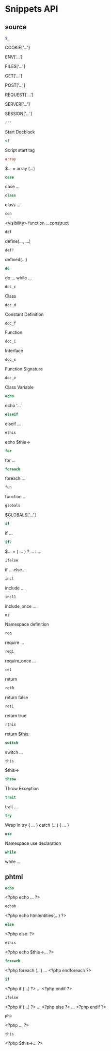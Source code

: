 Snippets API
============

source
------

```php
$_
```

COOKIE[&#039;…&#039;]

ENV[&#039;…&#039;]

FILES[&#039;…&#039;]

GET[&#039;…&#039;]

POST[&#039;…&#039;]

REQUEST[&#039;…&#039;]

SERVER[&#039;…&#039;]

SESSION[&#039;…&#039;]

```php
/**
```

Start Docblock

```php
<?
```

Script start tag

```php
array
```

$… = array (…)

```php
case
```

case …

```php
class
```

class …

```php
con
```

&lt;visibility&gt; function __construct

```php
def
```

define(…, …)

```php
def?
```

defined(…)

```php
do
```

do … while …

```php
doc_c
```

Class

```php
doc_d
```

Constant Definition

```php
doc_f
```

Function

```php
doc_i
```

Interface

```php
doc_s
```

Function Signature

```php
doc_v
```

Class Variable

```php
echo
```

echo &#039;…&#039;

```php
elseif
```

elseif …

```php
ethis
```

echo $this-&gt;

```php
for
```

for …

```php
foreach
```

foreach …

```php
fun
```

function …

```php
globals
```

$GLOBALS[&#039;…&#039;]

```php
if
```

if …

```php
if?
```

$… = ( … ) ? … : …

```php
ifelse
```

if … else …

```php
incl
```

include …

```php
incl1
```

include_once …

```php
ns
```

Namespace definition

```php
req
```

require …

```php
req1
```

require_once …

```php
ret
```

return

```php
ret0
```

return false

```php
ret1
```

return true

```php
rthis
```

return $this;

```php
switch
```

switch …

```php
this
```

$this-&gt;

```php
throw
```

Throw Exception

```php
trait
```

trait …

```php
try
```

Wrap in try { … } catch (…) { … }

```php
use
```

Namespace use declaration

```php
while
```

while …

phtml
-----

```php
echo
```

&lt;?php echo … ?&gt;

```php
echoh
```

&lt;?php echo htmlentities(…) ?&gt;

```php
else
```

&lt;?php else: ?&gt;

```php
ethis
```

&lt;?php echo $this-&gt;… ?&gt;

```php
foreach
```

&lt;?php foreach (…) … &lt;?php endforeach ?&gt;

```php
if
```

&lt;?php if (…) ?&gt; … &lt;?php endif ?&gt;

```php
ifelse
```

&lt;?php if (…) ?&gt; … &lt;?php else ?&gt; … &lt;?php endif ?&gt;

```php
php
```

&lt;?php … ?&gt;

```php
this
```

&lt;?php $this-&gt;… ?&gt;

